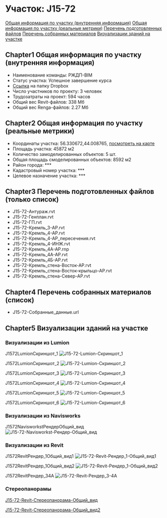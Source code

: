 # Участок: J15-72

[Общая информация по участку (внутренняя информация)](#Chapter1)
[Общая информация по участку (реальные метрики)](#Chapter2)
[Перечень подготовленных файлов](#Chapter3)
[Перечень собранных материалов](#Chapter4)
[Визуализации зданий на участке](#Chapter5)

## <a id="test">Chapter1</a> Общая информация по участку (внутренняя информация)
+ Наименование команды: РЖДП-BIM
+ Статус участка: Успешное завершение курса
+ [Ссылка](https://www.dropbox.com/sh/wvvgv1nw1iqred9/AAB8hN37vrWSpk9kNURGnxS9a/J15_72?dl=0) на папку Dropbox
+ Число участников по проекту: 3 человек
+ Трудозатраты на проект: 594 часов
+ Общий вес Revit-файлов: 338 Мб
+ Общий вес Renga-файлов: 2.27 Мб
## <a id="test">Chapter2</a> Общая информация по участку (реальные метрики)
+ Координаты участка: 56.330672,44.008765, [посмотреть на карте](yandex.ru/maps/47/nizhny-novgorod/?ll=56.330672%2C44.008765&z=19)
+ Площадь участка: 45872 м2
+ Количество замоделированных объектов: 5 шт.
+ Общая площадь смоделированных объектов: 8592 м2
+ Район города: *** 
+ Кадастровый номер участка: *** 
+ Целевое назначение участка: *** 
## <a id="test">Chapter3</a> Перечень подготовленных файлов (только список)
+ J15-72-Антураж.rvt
+ J15-72-Генплан.rvt
+ J15-72-ГП.rvt
+ J15-72-Кремль_3-АР.rvt
+ J15-72-Кремль_4-АР.rvt
+ J15-72-Кремль_4-АР_пересечения.rvt
+ J15-72-Кремль_4-ИНЖ.rvt
+ J15-72-Кремль_4А-АР.rnp
+ J15-72-Кремль_4А-АР.rvt
+ J15-72-Кремль_4Б-АР.rvt
+ J15-72-Кремль_стена-Восток-АР.rvt
+ J15-72-Кремль_стена-Восток-крыльцо-АР.rvt
+ J15-72-Кремль_стена-Север-АР.rvt
## <a id="test">Chapter4</a> Перечень собранных материалов (список)
+ J15-72-Собранные_данные.url
## <a id="test">Chapter5</a> Визуализации зданий на участке
### Визуализации из Lumion
J1572LumionСкриншот_1
![J15-72-Lumion-Скриншот_1](/Images/J15_72/J15-72-Lumion-Скриншот_1_Compressed.jpg)

J1572LumionСкриншот_2
![J15-72-Lumion-Скриншот_2](/Images/J15_72/J15-72-Lumion-Скриншот_2_Compressed.jpg)

J1572LumionСкриншот_3
![J15-72-Lumion-Скриншот_3](/Images/J15_72/J15-72-Lumion-Скриншот_3_Compressed.jpg)

J1572LumionСкриншот_4
![J15-72-Lumion-Скриншот_4](/Images/J15_72/J15-72-Lumion-Скриншот_4_Compressed.jpg)

J1572LumionСкриншот_5
![J15-72-Lumion-Скриншот_5](/Images/J15_72/J15-72-Lumion-Скриншот_5_Compressed.jpg)

J1572LumionСкриншот_6
![J15-72-Lumion-Скриншот_6](/Images/J15_72/J15-72-Lumion-Скриншот_6_Compressed.jpg)

### Визуализации из Navisworks
J1572NavisworkstРендерОбщий_вид
![J15-72-Navisworkst-Рендер-Общий_вид](/Images/J15_72/J15-72-Navisworkst-Рендер-Общий_вид_Compressed.jpg)

### Визуализации из Revit
J1572RevitРендер_1Общий_вид1
![J15-72-Revit-Рендер_1-Общий_вид1](/Images/J15_72/J15-72-Revit-Рендер_1-Общий_вид1_Compressed.jpg)

J1572RevitРендер_1Общий_вид2
![J15-72-Revit-Рендер_1-Общий_вид2](/Images/J15_72/J15-72-Revit-Рендер_1-Общий_вид2_Compressed.jpg)

J1572RevitРендер_34А
![J15-72-Revit-Рендер_3-4А](/Images/J15_72/J15-72-Revit-Рендер_3-4А_Compressed.jpg)

### Стереопанорамы
[J15-72-Revit-Стереопанорама-Общий_вид](https://pano.autodesk.com/pano.html?url=jpgs/50d73e45-206d-47c4-b656-a1b961468b45&version=2)

[J15-72-Revit-Стереопанорама-Общий_вид2](https://pano.autodesk.com/pano.html?url=jpgs/07d54fe0-77aa-471c-b2fd-92de51981ecf&version=2)

